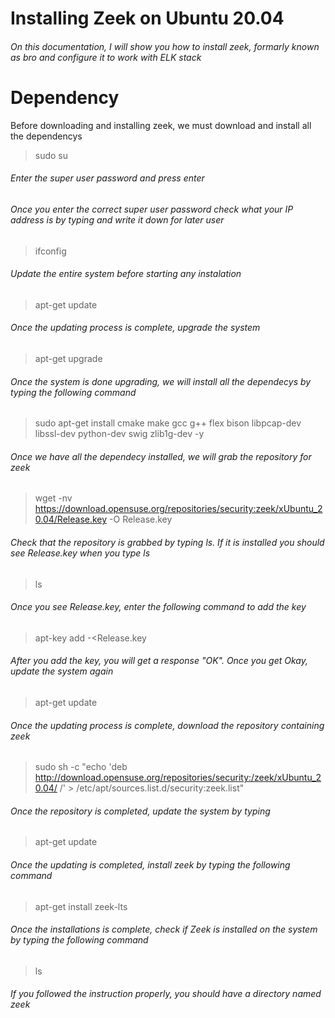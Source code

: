 # Installing Zeek on Ubuntu 20.04
###### On this documentation, I will show you how to install zeek, formarly known as bro and configure it to work with ELK stack 
# Dependency
Before downloading and installing zeek, we must download and install all the dependencys 
> sudo su
###### Enter the super user password and press enter 
###### Once you enter the correct super user password check what your IP address is by typing and write it down for later user
>ifconfig
###### Update the entire system before starting any instalation 
>apt-get update
###### Once the updating process is complete, upgrade the system
> apt-get upgrade
###### Once the system is done upgrading, we will install all the dependecys by typing the following command
> sudo apt-get install cmake make gcc g++ flex bison libpcap-dev libssl-dev python-dev swig zlib1g-dev -y
###### Once we have all the dependecy installed, we will grab the repository for zeek
> wget -nv https://download.opensuse.org/repositories/security:zeek/xUbuntu_20.04/Release.key -O Release.key
###### Check that the repository is grabbed by typing ls. If it is installed you should see Release.key when you type ls
>ls 
###### Once you see Release.key, enter the following command to add the key
> apt-key add -<Release.key
###### After you add the key, you will get a response "OK". Once you get Okay, update the system again
> apt-get update
###### Once the updating process is complete, download the repository containing zeek 
> sudo sh -c "echo 'deb http://download.opensuse.org/repositories/security:/zeek/xUbuntu_20.04/ /' > /etc/apt/sources.list.d/security:zeek.list"
###### Once the repository is completed, update the system by typing 
> apt-get update 
###### Once the updating is completed, install zeek by typing the following command 
> apt-get install zeek-lts 
###### Once the installations is complete, check if Zeek is installed on the system by typing the following command
> ls
###### If you followed the instruction properly, you should have a  directory named zeek 






